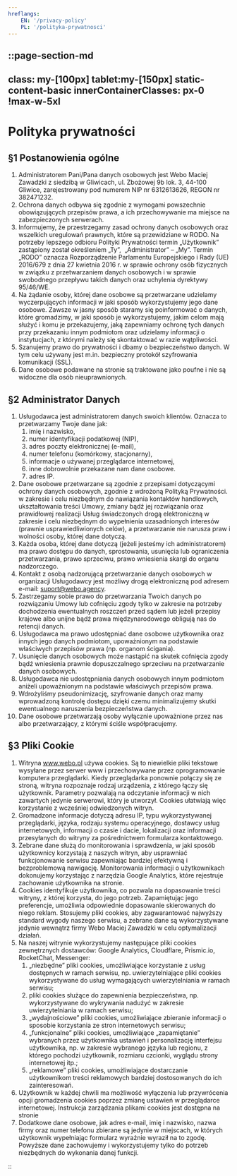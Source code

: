 ```yaml
---
hreflangs:
    EN: '/privacy-policy'
    PL: '/polityka-prywatnosci'
---
```


::page-section-md
---
class: my-[100px] tablet:my-[150px] static-content-basic
innerContainerClasses: px-0 !max-w-5xl
---

# Polityka prywatności
## §1 Postanowienia ogólne

1. Administratorem Pani/Pana danych osobowych jest Webo Maciej Zawadzki z siedzibą w Gliwicach, ul. Zbożowej 9b lok. 3, 44-100 Gliwice, zarejestrowany pod numerem NIP nr 6312613626, REGON nr 382471232. 
2. Ochrona danych odbywa się zgodnie z wymogami powszechnie obowiązujących przepisów prawa, a ich przechowywanie ma miejsce na zabezpieczonych serwerach.
3. Informujemy, że przestrzegamy zasad ochrony danych osobowych oraz wszelkich uregulowań prawnych, które są przewidziane w RODO. Na potrzeby lepszego odbioru Polityki Prywatności termin „Użytkownik” zastąpiony został określeniem „Ty”,  „Administrator” – „My”. Termin „RODO” oznacza Rozporządzenie Parlamentu Europejskiego i Rady (UE) 2016/679 z dnia 27 kwietnia 2016 r. w sprawie ochrony osób fizycznych w związku z przetwarzaniem danych osobowych i w sprawie swobodnego przepływu takich danych oraz uchylenia dyrektywy 95/46/WE.
4. Na żądanie osoby, której dane osobowe są przetwarzane udzielamy wyczerpujących informacji w jaki sposób wykorzystujemy jego dane osobowe. Zawsze w jasny sposób staramy się poinformować o danych, które gromadzimy, w jaki sposób je wykorzystujemy, jakim celom mają służyć i komu je przekazujemy, jaką zapewniamy ochronę tych danych przy przekazaniu innym podmiotom oraz udzielamy informacji o instytucjach, z którymi należy się skontaktować w razie wątpliwości. 
5. Szanujemy prawo do prywatności i dbamy o bezpieczeństwo danych. W tym celu używany jest m.in. bezpieczny protokół szyfrowania komunikacji (SSL).
6. Dane osobowe podawane na stronie są traktowane jako poufne i nie są widoczne dla osób nieuprawnionych.

## §2 Administrator Danych

1. Usługodawca jest administratorem danych swoich klientów. Oznacza to przetwarzamy Twoje dane jak: 
    1. imię i nazwisko,
    2. numer identyfikacji podatkowej (NIP),
    3. adres poczty elektronicznej (e-mail),
    4. numer telefonu (komórkowy, stacjonarny),
    5. informacje o używanej przeglądarce internetowej,
    6. inne dobrowolnie przekazane nam dane osobowe. 
    7. adres IP.
2. Dane osobowe przetwarzane są zgodnie z przepisami dotyczącymi ochrony danych osobowych, zgodnie z wdrożoną Polityką Prywatności. w zakresie i celu niezbędnym do nawiązania kontaktów handlowych, ukształtowania treści Umowy, zmiany bądź jej rozwiązania oraz prawidłowej realizacji Usług świadczonych drogą elektroniczną w zakresie i celu niezbędnym do wypełnienia uzasadnionych interesów (prawnie usprawiedliwionych celów), a przetwarzanie nie narusza praw i wolności osoby, której dane dotyczą.
3. Każda osoba, której dane dotyczą (jeżeli jesteśmy ich administratorem) ma prawo dostępu do danych, sprostowania, usunięcia lub ograniczenia przetwarzania, prawo sprzeciwu, prawo wniesienia skargi do organu nadzorczego.
4. Kontakt z osobą nadzorującą przetwarzanie danych osobowych w organizacji Usługodawcy jest możliwy drogą elektroniczną pod adresem e-mail: suport@webo.agency.
5. Zastrzegamy sobie prawo do przetwarzania Twoich danych po rozwiązaniu Umowy lub cofnięciu zgody tylko w zakresie na potrzeby dochodzenia ewentualnych roszczeń przed sądem lub jeżeli przepisy krajowe albo unijne bądź prawa międzynarodowego obligują nas do retencji danych.
6. Usługodawca ma prawo udostępniać dane osobowe użytkownika oraz innych jego danych podmiotom, upoważnionym na podstawie właściwych przepisów prawa (np. organom ścigania).
7. Usunięcie danych osobowych może nastąpić na skutek cofnięcia zgody bądź wniesienia prawnie dopuszczalnego sprzeciwu na przetwarzanie danych osobowych.
8. Usługodawca nie udostępniania danych osobowych innym podmiotom aniżeli upoważnionym na podstawie właściwych przepisów prawa.
9. Wdrożyliśmy pseudonimizację, szyfrowanie danych oraz mamy wprowadzoną kontrolę dostępu dzięki czemu minimalizujemy skutki ewentualnego naruszenia bezpieczeństwa danych.
10. Dane osobowe przetwarzają osoby wyłącznie upoważnione przez nas albo przetwarzający, z którymi ściśle współpracujemy.

## §3 Pliki Cookie

1. Witryna www.webo.pl używa cookies. Są to niewielkie pliki tekstowe wysyłane przez serwer www i przechowywane przez oprogramowanie komputera przeglądarki. Kiedy przeglądarka ponownie połączy się ze stroną, witryna rozpoznaje rodzaj urządzenia, z którego łączy się użytkownik. Parametry pozwalają na odczytanie informacji w nich zawartych jedynie serwerowi, który je utworzył. Cookies ułatwiają więc korzystanie z wcześniej odwiedzonych witryn.
2. Gromadzone informacje dotyczą adresu IP, typu wykorzystywanej przeglądarki, języka, rodzaju systemu operacyjnego, dostawcy usług internetowych, informacji o czasie i dacie, lokalizacji oraz informacji przesyłanych do witryny za pośrednictwem formularza kontaktowego.
3. Zebrane dane służą do monitorowania i sprawdzenia, w jaki sposób użytkownicy korzystają z naszych witryn, aby usprawniać funkcjonowanie serwisu zapewniając bardziej efektywną i bezproblemową nawigację. Monitorowania informacji o użytkownikach dokonujemy korzystając z narzędzia Google Analytics, które rejestruje zachowanie użytkownika na stronie.
4. Cookies identyfikuje użytkownika, co pozwala na dopasowanie treści witryny, z której korzysta, do jego potrzeb. Zapamiętując jego preferencje, umożliwia odpowiednie dopasowanie skierowanych do niego reklam. Stosujemy pliki cookies, aby zagwarantować najwyższy standard wygody naszego serwisu, a zebrane dane są wykorzystywane jedynie wewnątrz firmy Webo Maciej Zawadzki w celu optymalizacji działań.
5. Na naszej witrynie wykorzystujemy następujące pliki cookies zewnętrznych dostawców: Google Analytics, Cloudflare, Prismic.io, RocketChat, Messenger:
    1. „niezbędne” pliki cookies, umożliwiające korzystanie z usług dostępnych w ramach serwisu, np. uwierzytelniające pliki cookies wykorzystywane do usług wymagających uwierzytelniania w ramach serwisu;
    2. pliki cookies służące do zapewnienia bezpieczeństwa, np. wykorzystywane do wykrywania nadużyć w zakresie uwierzytelniania w ramach serwisu;
    3. „wydajnościowe” pliki cookies, umożliwiające zbieranie informacji o sposobie korzystania ze stron internetowych serwisu;
    4. „funkcjonalne” pliki cookies, umożliwiające „zapamiętanie” wybranych przez użytkownika ustawień i personalizację interfejsu użytkownika, np. w zakresie wybranego języka lub regionu, z którego pochodzi użytkownik, rozmiaru czcionki, wyglądu strony internetowej itp.;
    5. „reklamowe” pliki cookies, umożliwiające dostarczanie użytkownikom treści reklamowych bardziej dostosowanych do ich zainteresowań.
6. Użytkownik w każdej chwili ma możliwość wyłączenia lub przywrócenia opcji gromadzenia cookies poprzez zmianę ustawień w przeglądarce internetowej. Instrukcja zarządzania plikami cookies jest dostępna na stronie
7. Dodatkowe dane osobowe, jak adres e-mail, imię i nazwisko, nazwa firmy oraz numer telefonu zbierane są jedynie w miejscach, w których użytkownik wypełniając formularz wyraźnie wyraził na to zgodę. Powyższe dane zachowujemy i wykorzystujemy tylko do potrzeb niezbędnych do wykonania danej funkcji.

::